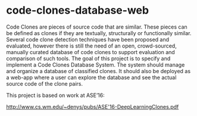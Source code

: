 # code-clones-database-web
Code Clones are pieces of source code that are similar. These pieces can be defined as clones if they are textually, structurally or functionally similar. Several code clone detection techniques have been proposed and evaluated, however there is still the need of an open, crowd-sourced, manually curated database of code clones to support evaluation and comparison of such tools. The goal of this project is to specify and implement a Code Clones Database System. The system should manage and organize a database of classified clones. It should also be deployed as a web-app where a user can explore the database and see the actual source code of the clone pairs. 

This project is based on work at ASE’16:

http://www.cs.wm.edu/~denys/pubs/ASE'16-DeepLearningClones.pdf 
